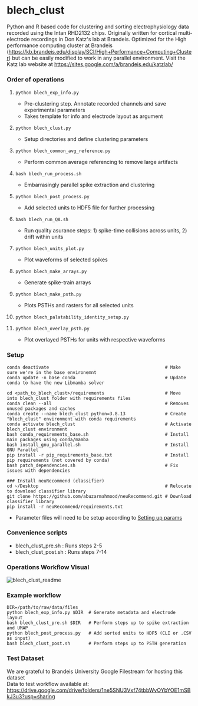 # blech_clust

Python and R based code for clustering and sorting electrophysiology data
recorded using the Intan RHD2132 chips.  Originally written for cortical
multi-electrode recordings in Don Katz's lab at Brandeis.  Optimized for the
High performance computing cluster at Brandeis
(https://kb.brandeis.edu/display/SCI/High+Performance+Computing+Cluster) but
can be easily modified to work in any parallel environment. Visit the Katz lab
website at https://sites.google.com/a/brandeis.edu/katzlab/

### Order of operations  
1. `python blech_exp_info.py`  
    - Pre-clustering step. Annotate recorded channels and save experimental parameters  
    - Takes template for info and electrode layout as argument

2. `python blech_clust.py`
    - Setup directories and define clustering parameters  
3. `python blech_common_avg_reference.py`  
    - Perform common average referencing to remove large artifacts  
4. `bash blech_run_process.sh` 
    - Embarrasingly parallel spike extraction and clustering  

5. `python blech_post_process.py`  
    - Add selected units to HDF5 file for further processing  

6. `bash blech_run_QA.sh`  
    - Run quality asurance steps: 1) spike-time collisions across units, 2) drift within units
7. `python blech_units_plot.py`  
    - Plot waveforms of selected spikes  
8. `python blech_make_arrays.py`  
    - Generate spike-train arrays  
9. `python blech_make_psth.py`  
    - Plots PSTHs and rasters for all selected units  
10. `python blech_palatability_identity_setup.py`  
12. `python blech_overlay_psth.py`  
    - Plot overlayed PSTHs for units with respective waveforms  

### Setup
```
conda deactivate                                            # Make sure we're in the base environemnt
conda update -n base conda                                  # Update conda to have the new Libmamba solver

cd <path_to_blech_clust>/requirements                       # Move into blech_clust folder with requirements files
conda clean --all                                           # Removes unused packages and caches
conda create --name blech_clust python=3.8.13               # Create "blech_clust" environment with conda requirements
conda activate blech_clust                                  # Activate blech_clust environment
bash conda_requirements_base.sh                             # Install main packages using conda/mamba
bash install_gnu_parallel.sh                                # Install GNU Parallel
pip install -r pip_requirements_base.txt                    # Install pip requirements (not covered by conda)
bash patch_dependencies.sh                                  # Fix issues with dependencies

### Install neuRecommend (classifier)
cd ~/Desktop                                                # Relocate to download classifier library
git clone https://github.com/abuzarmahmood/neuRecommend.git # Download classifier library
pip install -r neuRecommend/requirements.txt
```
- Parameter files will need to be setup according to [Setting up params](https://github.com/abuzarmahmood/blech_clust/wiki/Getting-Started#setting-up-params)

### Convenience scripts
- blech_clust_pre.sh : Runs steps 2-5  
- blech_clust_post.sh : Runs steps 7-14   

### Operations Workflow Visual 
![blech_clust_readme](https://github.com/abuzarmahmood/blech_clust/assets/12436309/7ff483da-7aa6-4f96-af64-3fbe3205c6ef)



### Example workflow
```
DIR=/path/to/raw/data/files  
python blech_exp_info.py $DIR  # Generate metadata and electrode layout  
bash blech_clust_pre.sh $DIR   # Perform steps up to spike extraction and UMAP  
python blech_post_process.py   # Add sorted units to HDF5 (CLI or .CSV as input)  
bash blech_clust_post.sh       # Perform steps up to PSTH generation
```

### Test Dataset
We are grateful to Brandeis University Google Filestream for hosting this dataset <br>
Data to test workflow available at:<br>
https://drive.google.com/drive/folders/1ne5SNU3Vxf74tbbWvOYbYOE1mSBkJ3u3?usp=sharing
